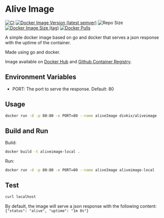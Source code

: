 # Alive Image

[![CI](https://github.com/divkix/AliveImage/actions/workflows/ci.yml/badge.svg)](https://github.com/divkix/AliveImage/actions/workflows/ci.yml)
[![Docker Image Version (latest semver)](https://img.shields.io/docker/v/divkix/aliveimage?sort=semver)](https://hub.docker.com/r/divkix/aliveimage)
![Repo Size](https://img.shields.io/github/repo-size/divkix/aliveimage?style=flat-square)
[![Docker Image Size (tag)](https://img.shields.io/docker/image-size/divkix/aliveimage/latest)](https://hub.docker.com/r/divkix/aliveimage)
[![Docker Pulls](https://img.shields.io/docker/pulls/divkix/aliveimage)](https://hub.docker.com/r/divkix/aliveimage)

A simple docker image based on go and docker that serves a json response with the uptime of the container.

Made using go and docker.

Image available on [Docker Hub](https://hub.docker.com/r/divkix/aliveimage) and [Github Container Registry](https://github.com/divkix/AliveImage/pkgs/container/aliveimage).

## Environment Variables
 - PORT: The port to serve the response. Default: 80

## Usage

```bash
docker run -d -p 80:80 -e PORT=80 --name aliveImage divkix/aliveimage
```

## Build and Run

Build:
```bash
docker build -t aliveimage-local .
```

Run:
```bash
docker run -d -p 80:80 -e PORT=80 --name aliveImage aliveimage-local
```

## Test

```bash
curl localhost
```
By default, the image will serve a json response with the following content: `{"status": "alive", "uptime": "1m 0s"}`
